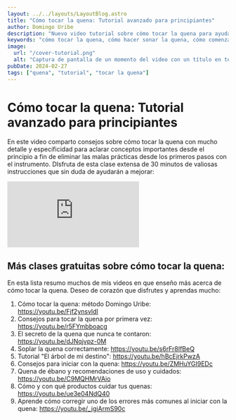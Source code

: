 ```yaml
---
layout: ../../layouts/LayoutBlog.astro
title: "Cómo tocar la quena: Tutorial avanzado para principiantes"
author: Domingo Uribe
description: "Nuevo video tutorial sobre cómo tocar la quena para ayudarte a seguir mejorando"
keywords: "cómo tocar la quena, cómo hacer sonar la quena, cómo comenzar a tocar la quena, cómo se obtiene el sonido de la quena"
image:
  url: "/cover-tutorial.png"
  alt: "Captura de pantalla de un momento del video con un título en texto grande: 'Cóo tocar la quena' y mis direcciones de Instagram y página Web"
pubDate: 2024-02-27
tags: ["quena", "tutorial", "tocar la quena"]
---
```


# Cómo tocar la quena: Tutorial avanzado para principiantes

En este video comparto consejos sobre cómo tocar la quena con mucho detalle y especificidad para aclarar conceptos importantes desde el principio a fin de eliminar las malas prácticas desde los primeros pasos con el instrumento. DIsfruta de esta clase extensa de 30 minutos de valiosas instrucciones que sin duda de ayudarán a mejorar: 

<iframe src="https://www.youtube.com/embed/q2yNmKVYuAA?si=6tRLk-tE0jn2bhP2" title="YouTube video player" frameborder="0" allow="accelerometer; autoplay; clipboard-write; encrypted-media; gyroscope; picture-in-picture; web-share" referrerpolicy="strict-origin-when-cross-origin" allowfullscreen></iframe>

## Más clases gratuitas sobre cómo tocar la quena: 
En esta lista resumo muchos de mis videos en que enseño más acerca de cómo tocar la quena. Deseo de corazón que disfrutes y aprendas mucho: 


1) Cómo tocar la quena: método Domingo Uribe: https://youtu.be/Fjf2ynsvldI
2) Consejos para tocar la quena por primera vez: https://youtu.be/r5FYmbboacg
3) El secreto de la quena que nunca te contaron: https://youtu.be/dJNqjvpz-0M
4) Soplar la quena correctamente: https://youtu.be/s6rFr8IfBeQ
5) Tutorial "El árbol de mi destino": https://youtu.be/hBcEjrkPwzA
6) Consejos para iniciar con la quena: https://youtu.be/ZMHuYGI9EDc
7) Quena de ébano y recomendaciones de uso y cuidados: https://youtu.be/C9MQHMrVAio
8) Cómo y con qué productos cuidar tus quenas: https://youtu.be/ue3e04NdQ40
9) Aprende cómo corregir uno de los errores más comunes al iniciar con la quena: https://youtu.be/_jgiArmS90c

